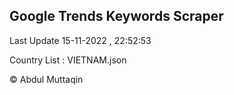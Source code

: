 

## Google Trends Keywords Scraper 
 
Last Update 15-11-2022 , 22:52:53

Country List :
VIETNAM.json



© Abdul Muttaqin 
